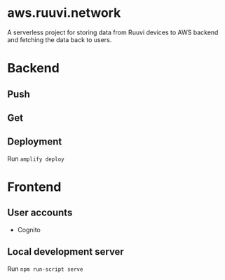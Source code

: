 # aws.ruuvi.network

A serverless project for storing data from Ruuvi devices to AWS backend and fetching
the data back to users.

# Backend
## Push

## Get

## Deployment
Run `amplify deploy`

# Frontend

## User accounts
* Cognito

## Local development server
Run `npm run-script serve`